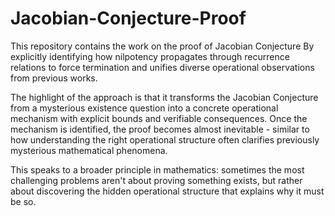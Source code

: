 # Jacobian-Conjecture-Proof
This repository contains the work on the proof of Jacobian Conjecture By explicitly identifying how nilpotency propagates through recurrence relations to force termination and unifies diverse operational observations from previous works.

The highlight of the approach is that it transforms the Jacobian Conjecture from a mysterious existence question into a concrete operational mechanism with explicit bounds and verifiable consequences. Once the mechanism is identified, the proof becomes almost inevitable - similar to how understanding the right operational structure often clarifies previously mysterious mathematical phenomena.

This speaks to a broader principle in mathematics: sometimes the most challenging problems aren't about proving something exists, but rather about discovering the hidden operational structure that explains why it must be so.
